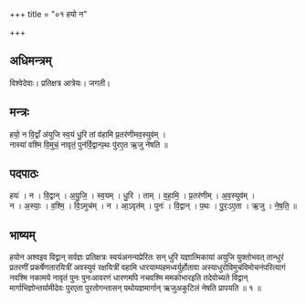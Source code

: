 +++
title = "०१ हयो न"

+++
## अधिमन्त्रम्
विश्वेदेवाः। प्रतिक्षत्र आत्रेयः। जगती।

## मन्त्रः
हयो॒ न वि॒द्वाँ अ॑युजि स्व॒यं धु॒रि तां व॑हामि प्र॒तर॑णीमव॒स्युव॑म् ।  
नास्या॑ वश्मि वि॒मुचं॒ नावृतं॒ पुन॑र्वि॒द्वान्प॒थः पु॑रए॒त ऋ॒जु ने॑षति ॥

## पदपाठः
हयः॑ । न । वि॒द्वान् । अ॒यु॒जि॒ । स्व॒यम् । धु॒रि । ताम् । व॒हा॒मि॒ । प्र॒तर॑णीम् । अ॒व॒स्युव॑म् ।  
न । अ॒स्याः॒ । व॒श्मि॒ । वि॒ऽमुच॑म् । न । आ॒ऽवृत॑म् । पुनः॑ । वि॒द्वान् । प॒थः । पु॒रः॒ऽए॒ता । ऋ॒जु । ने॒ष॒ति॒ ॥

## भाष्यम्
हयोन अश्वइव विद्वान् सर्वज्ञः प्रतिक्षत्रः स्वयंअनन्यप्रेरितः सन् धुरि यज्ञात्मिकायां अयुजि युक्तोभवत् तान्धुरं प्रतरणीं प्रकर्षेणतारयित्रीं अवस्युवं रक्षयित्रीं वहामि धारयाम्यहमध्वर्युर्होतावा अस्याधुरोविमुचंविमोचनंपरित्यागं नवश्मि नकामये नावृतं पुनः पुनःआवरणं धारणमपि नचवश्मि ममकोभारइति तदेवोच्यते विद्वान् मार्गाभिज्ञोन्तर्यामीदेवः पुरएता पुरतोगन्तासन् पथोयज्ञमार्गान् ऋजुअकुटिलं नेषति प्रापयति ॥ १ ॥